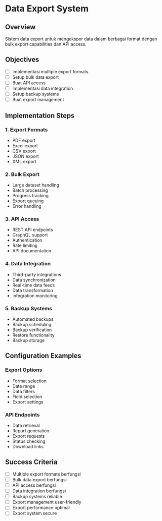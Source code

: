 # Data Export System

## Overview
Sistem data export untuk mengekspor data dalam berbagai format dengan bulk export capabilities dan API access.

## Objectives
- [ ] Implementasi multiple export formats
- [ ] Setup bulk data export
- [ ] Buat API access
- [ ] Implementasi data integration
- [ ] Setup backup systems
- [ ] Buat export management

## Implementation Steps

### 1. Export Formats
- PDF export
- Excel export
- CSV export
- JSON export
- XML export

### 2. Bulk Export
- Large dataset handling
- Batch processing
- Progress tracking
- Export queuing
- Error handling

### 3. API Access
- REST API endpoints
- GraphQL support
- Authentication
- Rate limiting
- API documentation

### 4. Data Integration
- Third-party integrations
- Data synchronization
- Real-time data feeds
- Data transformation
- Integration monitoring

### 5. Backup Systems
- Automated backups
- Backup scheduling
- Backup verification
- Restore functionality
- Backup storage

## Configuration Examples

### Export Options
- Format selection
- Date range
- Data filters
- Field selection
- Export settings

### API Endpoints
- Data retrieval
- Report generation
- Export requests
- Status checking
- Download links

## Success Criteria
- [ ] Multiple export formats berfungsi
- [ ] Bulk data export berfungsi
- [ ] API access berfungsi
- [ ] Data integration berfungsi
- [ ] Backup systems reliable
- [ ] Export management user-friendly
- [ ] Export performance optimal
- [ ] Export system secure
